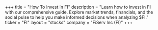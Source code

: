 +++
title = "How To Invest In FI"
description = "Learn how to invest in FI with our comprehensive guide. Explore market trends, financials, and the social pulse to help you make informed decisions when analyzing $FI."
ticker = "FI"
layout = "stocks"
company = "FiServ Inc (FI)"
+++

